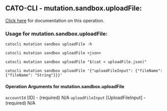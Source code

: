 
## CATO-CLI - mutation.sandbox.uploadFile:
[Click here](https://api.catonetworks.com/documentation/#mutation-uploadFile) for documentation on this operation.

### Usage for mutation.sandbox.uploadFile:

`catocli mutation sandbox uploadFile -h`

`catocli mutation sandbox uploadFile <json>`

`catocli mutation sandbox uploadFile "$(cat < uploadFile.json)"`

`catocli mutation sandbox uploadFile '{"uploadFileInput": {"fileName": {"fileName": "String"}}}'`

#### Operation Arguments for mutation.sandbox.uploadFile ####
`accountId` [ID] - (required) N/A 
`uploadFileInput` [UploadFileInput] - (required) N/A 
